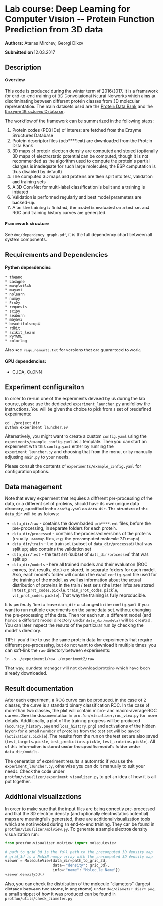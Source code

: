 Lab course: Deep Learning for Computer Vision -- Protein Function Prediction from 3D data
============================
 **Authors:** Atanas Mirchev, Georgi Dikov
 
 **Submitted on** 12.03.2017

## Description
#### Overview
This code is produced during the winter term of 2016/2017.
It is a framework for end-to-end training of 3D Convolutional Neural Networks
which aims at discriminating between different protein classes from 3D molecular representation. 
The main datasets used are the [Protein Data Bank](http://pdb101.rcsb.org) and the 
[Enzyme Structures Database](https://www.ebi.ac.uk/thornton-srv/databases/enzymes/).  

The workflow of the framework can be summarized in the following steps:

1. Protein codes (PDB IDs) of interest are fetched from the Enzyme Structures Database
2. Protein descriptor files (pdb****.ent) are downloaded from the Protein Data Bank
3. 3D maps of protein electron density are computed and stored (optionally 3D maps of electrostatic potential 
can be computed, though it is not recommended as the algorithm used to compute the protein's
partial charges is inadequate for such large molecules; the ESP computation is thus disabled by default)
4. The computed 3D maps and proteins are then split into test, validation and training sets 
5. A 3D ConvNet for multi-label classification is built and a training is initiated
6. Validation is performed regularly and best model parameters are backed-up. 
7. After the training is finished, the model is evaluated on a test set and ROC and 
training history curves are generated.
 
#### Framework structure
See `doc/dependency_graph.pdf`, it is the full dependency chart between all system components.

## Requirements and Dependencies
#### Python dependencies:
    * theano
    * Lasagne
    * matplotlib
    * mayavi
    * nolearn
    * numpy
    * ProDy
    * requests
    * scipy
    * seaborn
    * mayavi
    * beautifulsoup4
    * rdkit
    * scikit_learn
    * PyYAML
    * colorlog

Also see `requirements.txt` for versions that are guaranteed to work.

#### GPU dependencies:
   * CUDA, CuDNN

## Experiment configuraiton
In order to re-run one of the experiments devised by us during the lab course, please use the dedicated `experiment_launcher.py` and follow the instructions. You will be given the choice to pick from a set of predefined experiments:

```
cd ./project_dir
python experiment_launcher.py
```

Alternatively, you might want to create a custom `config.yaml` using the `experiments/example_config.yaml` as a template. Then you can start an experiment with this `config.yaml` either by running the `experiment_launcher.py` and choosing that from the menu, or by manually adjusting `main.py` to your needs.

Please consult the contents of `experiments/example_config.yaml` for configuration options.

## Data management
Note that every experiment that requires a different pre-processing of the data, or a different set of proteins, should have its own unique data directory, specified in the `config.yaml` as `data.dir`. The structure of the `data_dir` will be as follows:

* `data_dir/raw` - contains the downloaded `pdb****.ent` files, before the pre-processing, in separate folders for each protein.
* `data_dir/processed` - contains the processed versions of the proteins (usually `.memmap` files, e.g. the precomputed molecule 3D maps)
* `data_dir/train` - the train set (subset of `data_dir/processed`) that was split up; also contains the validation set
* `data_dir/test` - the test set (subset of `data_dir/processed`) that was split up
* `data_dir/models` - here all trained models and their evaluation (ROC curves, test results, etc.) are stored, in separate folders for each model. Also, each model's folder will contain the exact `config.yaml` file used for the training of the model, as well as information about the actual distribution of proteins in the train / test sets (the latter infos are stored in `test_prot_codes.pickle`, `train_prot_codes.pickle`, `val_prot_codes.pickle`). That way the training is fully reproducible.

It is perfectly fine to leave `data_dir` unchanged in the `config.yaml` if you want to run multiple experiments on the same data set, without changing the pre-processing of the data. Then for each run, a different model (and hence a different model directory under `data_dir/models`) will be created. You can later inspect the results of the particular run by checking the model's directory.

TIP: if you'd like to use the same protein data for experiments that require different pre-processing, but do not want to download it multiple times, you can soft-link the `raw` directory between experiments:
```
ln -s ./experiment1/raw ./experiment2/raw
```
That way, our data manager will not download proteins which have been already downloaded.

## Result documentation 
After each experiment, a ROC curve can be produced. In the case of 2 classes, the curve is a standard binary classification ROC. In the case of more than two classes, the plot will contain micro- and macro-average ROC curves. See the documentation in `protfun/visualizer/roc_view.py` for more details. Additionally, a plot of the training progress will be produced (`accuracy_history.png` and `loss_history.png`) and activations of the hidden layers for a small number of proteins from the test set will be saved (`activations.pickle`). The results from the run on the test set are also saved (`test_targets.pickle`, `test_predictions.pickle`, `test_proteins.pickle`). All of this information is stored under the specific model's folder under `data_dir/models`.

The generation of experiment results is automatic if you use the `experiment_launcher.py`, otherwise you can do it manually to suit your needs. Check the code under `protfun/visualizer/experiment_visualizer.py` to get an idea of how it is all put together.


## Additional visualizations

In order to make sure that the input files are being correctly pre-processed and 
that the 3D electron density (and optionally electrostatics potential) maps are 
meaningfully generated, there are additional visualization tools which are not 
invoked during an end-to-end training. They can be found in `protfun/visualizer/molview.py`.
To generate a sample electron density visualization run:
```python
from protfun.visualizer.molview import MoleculeView

# path_to_grid_3d is the full path to the precomputed 3D density map
# grid_3d is a NxNxN numpy array with the precomputed 3D density map
viewer = MoleculeView(data_dir=path_to_grid_3d,
                      data={"density": grid_3d},
                      info={"name": "Molecule Name"})
viewer.density3d()
```

Also, you can check the distribution of the molecule "diameters" (largest distance between two atoms, in angstroms) under `doc/diameter_disr*.png`, a small snippet of how it was produced can be found in `protfun/utils/check_diameter.py`
